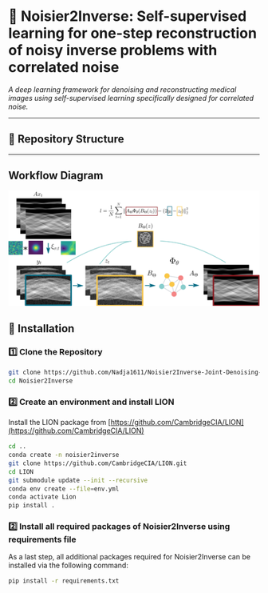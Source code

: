 # 📜 Noisier2Inverse: Self-supervised learning for one-step reconstruction of noisy inverse problems with correlated noise

*A deep learning framework for denoising and reconstructing medical images using self-supervised learning specifically designed for correlated noise.*



---

## 📂 Repository Structure  

---
## Workflow Diagram
![Noisier2Inverse Workflow](n2i_workflow.png)


## 🚀 Installation  
### **1️⃣ Clone the Repository**  
```bash
git clone https://github.com/Nadja1611/Noisier2Inverse-Joint-Denoising-and-Reconstruction-of-correlated-noise.git
cd Noisier2Inverse
```
### **2️⃣ Create an environment and install LION** 

Install the LION package from [https://github.com/CambridgeCIA/LION](https://github.com/CambridgeCIA/LION)
```bash
cd ..
conda create -n noisier2inverse 
git clone https://github.com/CambridgeCIA/LION.git
cd LION
git submodule update --init --recursive
conda env create --file=env.yml
conda activate Lion
pip install .
```

### **2️⃣ Install all required packages of Noisier2Inverse using requirements file** 
As a last step, all additional packages required for Noisier2Inverse can be installed via the following command:

```bash
pip install -r requirements.txt
```

